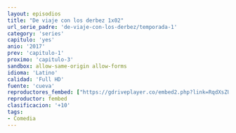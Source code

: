 ```yaml
---
layout: episodios
title: "De viaje con los derbez 1x02"
url_serie_padre: 'de-viaje-con-los-derbez/temporada-1'
category: 'series'
capitulo: 'yes'
anio: '2017'
prev: 'capitulo-1'
proximo: 'capitulo-3'
sandbox: allow-same-origin allow-forms
idioma: 'Latino'
calidad: 'Full HD'
fuente: 'cueva'
reproductores_fembed: ["https://gdriveplayer.co/embed2.php?link=RqdXsZUwv9SU5WqFhGGFHwyjA7DRKDbkesDgRNvHqAIESzAHopO5O4Ou3rdD%252BEolRHwiBVZgPc4haKTH7HIGxkw22XtEae0e1Iw6248SVLTnOL%252FW5NMpyZ87pK9kjoGpeaPfXxJvHiWJife4qFvlaRTETIV8N1A0LQdDr1282uYbGHHS8o%252BqzvEdbCSesD4og%253D","Latino","https://feurl.com/v/qyjplbewxn65q81","Latino","https://feurl.com/v/xdqd6c536z203kl","Latino","https://mstream.website/docsmw387a6i","Latino"]
reproductor: fembed
clasificacion: '+10'
tags:
- Comedia
---
```











